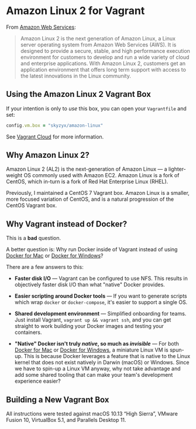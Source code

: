 # Amazon Linux 2 for Vagrant

From [Amazon Web Services][al2]:

> Amazon Linux 2 is the next generation of Amazon Linux, a Linux server operating system from Amazon Web Services (AWS). It is designed to provide a secure, stable, and high performance execution environment for customers to develop and run a wide variety of cloud and enterprise applications. With Amazon Linux 2, customers get an application environment that offers long term support with access to the latest innovations in the Linux community.

## Using the Amazon Linux 2 Vagrant Box

If your intention is only to _use_ this box, you can open your `Vagrantfile` and set:

```ruby
config.vm.box = "skyzyx/amazon-linux"
```

See [Vagrant Cloud](https://app.vagrantup.com/skyzyx/boxes/amazon-linux) for more information.

## Why Amazon Linux 2?

Amazon Linux 2 (AL2) is the next-generation of Amazon Linux — a lighter-weight OS commonly used with Amazon EC2. Amazon Linux is a fork of CentOS, which in-turn is a fork of Red Hat Enterprise Linux (RHEL).

Previously, I maintained a CentOS 7 Vagrant box. Amazon Linux is a smaller, more focused variation of CentOS, and is a natural progression of the CentOS Vagrant box.

## Why Vagrant instead of Docker?

This is a **bad** question.

A better question is: Why run Docker inside of Vagrant instead of using [Docker for Mac][docker-mac] or [Docker for Windows][docker-win]?

There are a few answers to this:

* **Faster disk I/O** — Vagrant can be configured to use NFS. This results in objectively faster disk I/O than what "native" Docker provides.

* **Easier scripting around Docker tools** — If you want to generate scripts which wrap `docker` or `docker-compose`, it's easier to support a single OS.

* **Shared development environment** — Simplified onboarding for teams. Just install Vagrant, `vagrant up && vagrant ssh`, and you can get straight to work building your Docker images and testing your containers.

* **"Native" Docker isn't truly _native_, so much as _invisible_** — For both [Docker for Mac][docker-mac] or [Docker for Windows][docker-win], a miniature Linux VM is spun-up. This is because Docker leverages a feature that is native to the Linux kernel that does not exist natively in Darwin (macOS) or Windows. Since we have to spin-up a Linux VM anyway, why not take advantage and add some shared tooling that can make your team's development experience easier?

## Building a New Vagrant Box

All instructions were tested against macOS 10.13 “High Sierra”, VMware Fusion 10, VirtualBox 5.1, and Parallels Desktop 11.

  [al2]: https://aws.amazon.com/amazon-linux-2/
  [docker-mac]: https://www.docker.com/docker-mac
  [docker-win]: https://www.docker.com/docker-windows
